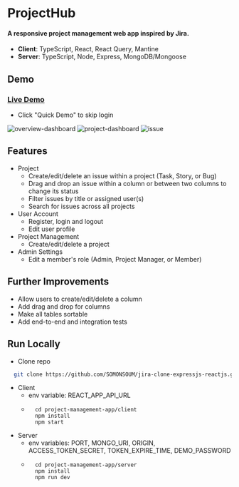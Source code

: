 # ProjectHub

#### A responsive project management web app inspired by Jira.

- **Client**: TypeScript, React, React Query, Mantine
- **Server**: TypeScript, Node, Express, MongoDB/Mongoose

## Demo

### [Live Demo](https://project--hub.vercel.app)

- Click "Quick Demo" to skip login

![overview-dashboard](https://user-images.githubusercontent.com/91587325/221419343-1d11b7ae-88ac-463b-aef4-e9dcb128fb0b.png)
![project-dashboard](https://user-images.githubusercontent.com/91587325/221419423-bcc44726-8c12-45b5-a82b-7ee330cdfb6e.png)
![issue](https://user-images.githubusercontent.com/91587325/221420568-61bee96a-c47a-40a2-bb3d-dc77bb8d0464.gif)

## Features

- Project
  - Create/edit/delete an issue within a project (Task, Story, or Bug)
  - Drag and drop an issue within a column or between two columns to change its status
  - Filter issues by title or assigned user(s)
  - Search for issues across all projects
- User Account
  - Register, login and logout
  - Edit user profile
- Project Management
  - Create/edit/delete a project
- Admin Settings
  - Edit a member's role (Admin, Project Manager, or Member)

## Further Improvements

- Allow users to create/edit/delete a column
- Add drag and drop for columns
- Make all tables sortable
- Add end-to-end and integration tests

## Run Locally

- Clone repo

```bash
  git clone https://github.com/SOMONSOUM/jira-clone-expressjs-reactjs.git
```

- Client
  - env variable: REACT_APP_API_URL
  - ```
      cd project-management-app/client
      npm install
      npm start
    ```
- Server
  - env variables: PORT, MONGO_URI, ORIGIN, ACCESS_TOKEN_SECRET, TOKEN_EXPIRE_TIME, DEMO_PASSWORD
  - ```
      cd project-management-app/server
      npm install
      npm run dev
    ```
